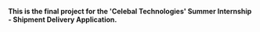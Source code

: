 **This is the final project for the 'Celebal Technologies' Summer Internship - Shipment Delivery Application.**
